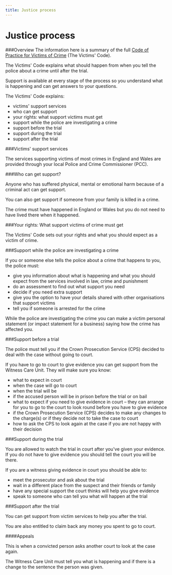 ```yaml
---
title: Justice process
---
```

# Justice process

###Overview
The information here is a summary of the full [Code of Practice for Victims of Crime](https://www.gov.uk/government/publications/the-code-of-practice-for-victims-of-crime) (The Victims' Code).

The Victims' Code explains what should happen from when you tell the police about a crime until after the trial.

Support is available at every stage of the process so you understand what is happening and can get answers to your questions.

The Victims' Code explains:

- victims' support services
- who can get support
- your rights: what support victims must get
- support while the police are investigating a crime
- support before the trial
- support during the trial
- support after the trial

###Victims' support services

The services supporting victims of most crimes in England and Wales are provided through your local Police and Crime Commissioner (PCC).

###Who can get support?

Anyone who has suffered physical, mental or emotional harm because of a criminal act can get support.

You can also get support if someone from your family is killed in a crime.

The crime must have happened in England or Wales but you do not need to have lived there when it happened.

###Your rights: What support victims of crime must get

The Victims' Code sets out your rights and what you should expect as a victim of crime. 

###Support while the police are investigating a crime

If you or someone else tells the police about a crime that happens to you, the police must:

- give you information about what is happening and what you should expect from the services involved in law, crime and punishment
- do an assessment to find out what support you need
- decide if you need extra support
- give you the option to have your details shared with other organisations that support victims
- tell you if someone is arrested for the crime

While the police are investigating the crime you can make a victim personal statement (or impact statement for a business) saying how the crime has affected you.


###Support before a trial

The police must tell you if the Crown Prosecution Service (CPS) decided to deal with the case without going to court.

If you have to go to court to give evidence you can get support from the Witness Care Unit. They will make sure you know:- what to expect in court- when the case will go to court- when the trial will be- if the accused person will be in prison before the trial or on bail- what to expect if you need to give evidence in court – they can arrange for you to go to the court to look round before you have to give evidence- if the Crown Prosecution Service (CPS) decides to make any changes to the charge(s) or if they decide not to take the case to court- how to ask the CPS to look again at the case if you are not happy with their decision
###Support during the trial
You are allowed to watch the trial in court after you've given your evidence. If you do not have to give evidence you should tell the court you will be there.
If you are a witness giving evidence in court you should be able to:
- meet the prosecutor and ask about the trial 
- wait in a different place from the suspect and their friends or family
- have any special support the court thinks will help you give evidence
- speak to someone who can tell you what will happen at the trial ###Support after the trial
You can get support from victim services to help you after the trial.
You are also entitled to claim back any money you spent to go to court.
####Appeals
This is when a convicted person asks another court to look at the case again.
The Witness Care Unit must tell you what is happening and if there is a change to the sentence the person was given.